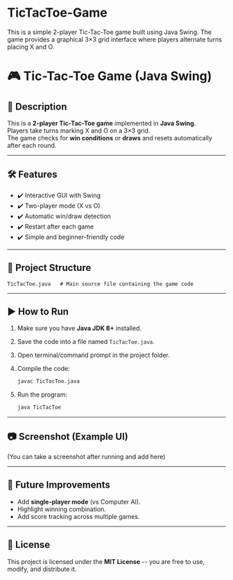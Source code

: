 # TicTacToe-Game
This is a simple 2-player Tic-Tac-Toe game built using Java Swing. The game provides a graphical 3×3 grid interface where players alternate turns placing X and O.
# 🎮 Tic-Tac-Toe Game (Java Swing)

## 📌 Description

This is a **2-player Tic-Tac-Toe game** implemented in **Java Swing**.\
Players take turns marking X and O on a 3×3 grid.\
The game checks for **win conditions** or **draws** and resets
automatically after each round.

------------------------------------------------------------------------

## 🛠 Features

-   ✔️ Interactive GUI with Swing
-   ✔️ Two-player mode (X vs O)
-   ✔️ Automatic win/draw detection
-   ✔️ Restart after each game
-   ✔️ Simple and beginner-friendly code

------------------------------------------------------------------------

## 📂 Project Structure

    TicTacToe.java   # Main source file containing the game code

------------------------------------------------------------------------

## ▶️ How to Run

1.  Make sure you have **Java JDK 8+** installed.

2.  Save the code into a file named `TicTacToe.java`.

3.  Open terminal/command prompt in the project folder.

4.  Compile the code:

    ``` bash
    javac TicTacToe.java
    ```

5.  Run the program:

    ``` bash
    java TicTacToe
    ```

------------------------------------------------------------------------

## 📷 Screenshot (Example UI)

(You can take a screenshot after running and add here)

------------------------------------------------------------------------

## 🎯 Future Improvements

-   Add **single-player mode** (vs Computer AI).
-   Highlight winning combination.
-   Add score tracking across multiple games.

------------------------------------------------------------------------

## 📜 License

This project is licensed under the **MIT License** -- you are free to
use, modify, and distribute it.
